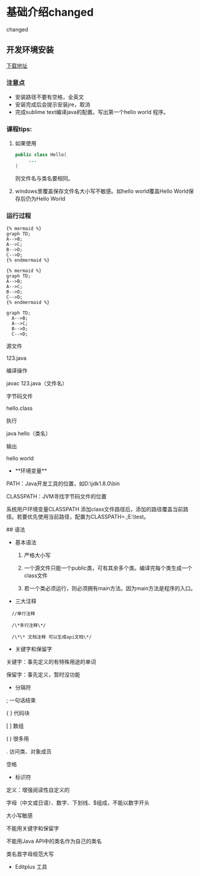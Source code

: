 # 基础介绍changed

changed

## 开发环境安装

[下载地址](http://www.oracle.com/technetwork/java/javase/downloads/java-archive-downloads-javase7-521261.html)

### 注意点

* 安装路径不要有空格，全英文
* 安装完成后会提示安装jre，取消
* 完成sublime text编译java的配置。写出第一个hello world 程序。

### 课程tips:

1. 如果使用

   ```java
   public class Hello{
        ...
   }
   ```

   则文件名与类名要相同。

2. windows里覆盖保存文件名大小写不敏感。如hello world覆盖Hello World保存后仍为Hello World

### 运行过程
```
{% mermaid %}
graph TD;
A-->B;
A-->C;
B-->D;
C-->D;
{% endmermaid %}

{% mermaid %}
graph TD;
A-->B;
A-->C;
B-->D;
C-->D;
{% endmermaid %}
```
```mermaid
graph TD;
  A-->B;
  A-->C;
  B-->D;
  C-->D;
```

源文件

123.java

编译操作

javac 123.java（文件名）

字节码文件

hello.class

执行

java hello（类名）

输出

hello world

* \*\*环境变量\*\*

PATH：Java开发工具的位置，如D:\jdk1.8.0\bin

CLASSPATH：JVM寻找字节码文件的位置

系统用户环境变量CLASSPATH 添加class文件路径后，添加的路径覆盖当前路径。若要优先使用当前路径，配置为CLASSPATH=.;E:\test。

\#\# 语法

* 基本语法

  1. 严格大小写

  2. 一个源文件只能一个public类，可有其余多个类。编译完每个类生成一个class文件

  3. 若一个类必须运行，则必须拥有main方法。因为main方法是程序的入口。

* 三大注释

```
  //单行注释

  /\*多行注释\*/

  /\*\* 文档注释 可以生成api文档\*/
```

* 关键字和保留字

关键字：事先定义的有特殊用途的单词

保留字：事先定义，暂时没功能

* 分隔符

; 一句话结束

{ } 代码块

\[ \] 数组

\( \) 很多用

. 访问类、对象成员

空格

* 标识符

定义：增强阅读性自定义的

字母（中文或日语）、数字、下划线、$组成，不能以数字开头

大小写敏感

不能用关键字和保留字

不能用Java API中的类名作为自己的类名

类名首字母规范大写

* Editplus 工具



